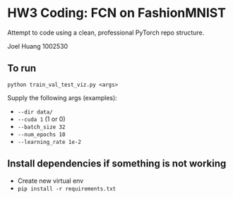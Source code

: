 # HW3 Coding: FCN on FashionMNIST

Attempt to code using a clean, professional PyTorch repo structure.

Joel Huang
1002530

## To run
`python train_val_test_viz.py <args>`

Supply the following args (examples):
* `--dir data/`
* `--cuda 1` (1 or 0)
* `--batch_size 32`
* `--num_epochs 10`
* `--learning_rate 1e-2`

## Install dependencies if something is not working
* Create new virtual env
* `pip install -r requirements.txt`

